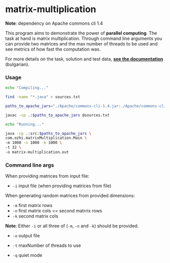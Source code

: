 # matrix-multiplication

__Note__: dependency on Apache commons cli 1.4

This program aims to demonstrate the power of __parallel computing__. The task at hand is matrix multiplication. Through command line arguments you can provide two matrices and the max number of threads to be used and see metrics of how fast the computation was.

For more details on the task, solution and test data, [__see the documentation__](./bozhin-katsarski-81291-spo-documentation.pdf) (bulgarian).

### Usage
```sh
echo "Compiling..."

find -name "*.java" > sources.txt

paths_to_apache_jars="./Apache/commons-cli-1.4.jar:./Apache/commons-cli-1.4-javadoc.jar:./Apache/commons-cli-1.4-sources.jar:./Apache/commons-cli-1.4"

javac -cp .:$paths_to_apache_jars @sources.txt

echo "Running..."

java -cp .:src:$paths_to_apache_jars \
com.ozhi.matrixMultiplication.Main \
-m 1000 -n 1000 -k 1000 \
-t 32 \
-o matrix-multiplication.out
```

### Command line args

When providing matrices from input file:
* `-i` input file (when providing matrices from file)

When generating random matrices from provided dimensions:
* `-m` first matrix rows
* `-n` first matrix cols == second matrrix rows
* `-k` second matrix cols

__Note__: Either `-i` or all three of (`-m`, `-n` and `-k`) should be provided. 

* `-o` output file

* `-t` maxNumber of threads to use

* `-q` quiet mode
